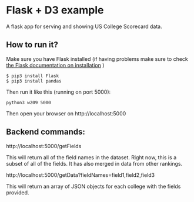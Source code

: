 Flask + D3 example
======

A flask app for serving and showing US College Scorecard data.

## How to run it?

Make sure you have Flask installed (if having problems make sure to check [the Flask documentation on installation](http://flask.pocoo.org/docs/1.0/installation/) )

```
$ pip3 install Flask
$ pip3 install pandas
```

Then run it like this (running on port 5000):

```
python3 w209 5000
```

Then open your browser on http://localhost:5000

## Backend commands:

http://localhost:5000/getFields

This will return all of the field names in the dataset.  Right now, this is a subset of all of the fields.  It has also merged in data from other rankings.



http://localhost:5000/getData?fieldNames=field1,field2,field3

This will return an array of JSON objects for each college with the fields provided.





